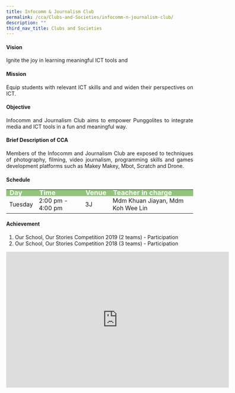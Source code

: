 ```yaml
---
title: Infocomm & Journalism Club
permalink: /cca/Clubs-and-Societies/infocomm-n-journalism-club/
description: ""
third_nav_title: Clubs and Societies
---
```

<h4>Vision</h4>
<p style="text-align:justify">Ignite the joy in learning meaningful ICT tools and</p>
<h4>Mission</h4>
<p style="text-align:justify">Equip students with relevant ICT skills and and widen their perspectives on ICT.</p>
<h4>Objective</h4>
<p style="text-align:justify">Infocomm and Journalism Club aims to empower Punggolites to integrate media and ICT tools in a fun and meaningful way.</p>
<h4>Brief Description of CCA</h4>
<p style="text-align:justify">Members of the Infocomm and Journalism Club are exposed to techniques of photography, filming, video journalism, programming skills and games development platforms such as Makey Makey, Mbot, Scratch and Drone.</p>
<h4>Schedule</h4>
<p>
	<table>
		<tbody>
			<tr style="line-height:10px; background-color:rgb(147,196,125); font-weight: bold; font-size:18px; color:white"><td>Day</td><td>Time</td><td>Venue</td><td>Teacher in charge</td></tr>
			<tr><td>Tuesday</td><td>2:00 pm - 4:00 pm</td><td>3J</td><td>Mdm Khuan Jiayan, Mdm Koh Wee Lin</td></tr>
			<tr></tr>
		</tbody>
		</table>
<h4>Achievement</h4>
<p style="text-align:justify">
<ol>
	<li>Our School, Our Stories Competition 2019 (2 teams) - Participation</li>
	<li>Our School, Our Stories Competition 2018 (3 teams) - Participation</li>
</ol></p>

<center><iframe allowfullscreen="true" height="366" width="600" frameborder="0" src="https://docs.google.com/presentation/d/e/2PACX-1vSpJhrmW79aYVYsYDjPsosiBVzURZqDRVL5P9K9e1XerhSOLhcmC3QIgqJbxo8ulmvtmbCdu8QGmXVp/embed?start=false&amp;loop=false&amp;delayms=3000"></iframe></center>